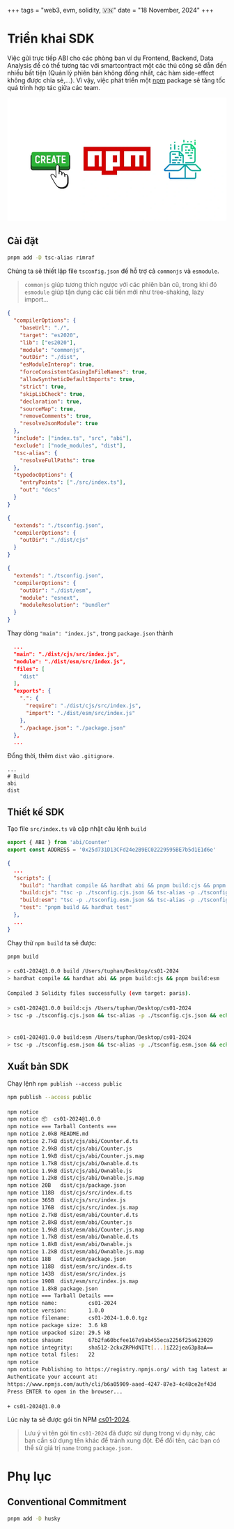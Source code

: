 +++
tags = "web3, evm, solidity, 🇻🇳"
date = "18 November, 2024"
+++

# Triển khai SDK

Việc gửi trực tiếp ABI cho các phòng ban ví dụ Frontend, Backend, Data Analysis để có thể tương tác với smartcontract một các thủ công sẽ dẫn đến nhiều bất tiện (Quản lý phiên bản không đồng nhất, các hàm side-effect không được chia sẻ,...). Vì vậy, việc phát triển một [npm](https://www.npmjs.com/) package sẽ tăng tốc quá trình hợp tác giữa các team.

![npmjs.com](./npmjs.webp)

## Cài đặt

```bash
pnpm add -D tsc-alias rimraf
```

Chúng ta sẽ thiết lập file `tsconfig.json` để hỗ trợ cả `commonjs` và `esmodule`.

> `commonjs` giúp tương thích ngược với các phiên bản cũ, trong khi đó `esmodule` giúp tận dụng các cải tiến mới như tree-shaking, lazy import...

```json label="tsconfig.json" group="ts"
{
  "compilerOptions": {
    "baseUrl": "./",
    "target": "es2020",
    "lib": ["es2020"],
    "module": "commonjs",
    "outDir": "./dist",
    "esModuleInterop": true,
    "forceConsistentCasingInFileNames": true,
    "allowSyntheticDefaultImports": true,
    "strict": true,
    "skipLibCheck": true,
    "declaration": true,
    "sourceMap": true,
    "removeComments": true,
    "resolveJsonModule": true
  },
  "include": ["index.ts", "src", "abi"],
  "exclude": ["node_modules", "dist"],
  "tsc-alias": {
    "resolveFullPaths": true
  },
  "typedocOptions": {
    "entryPoints": ["./src/index.ts"],
    "out": "docs"
  }
}
```

```json label="tsconfig.cjs.json" group="ts"
{
  "extends": "./tsconfig.json",
  "compilerOptions": {
    "outDir": "./dist/cjs"
  }
}
```

```json label="tsconfig.esm.json" group="ts"
{
  "extends": "./tsconfig.json",
  "compilerOptions": {
    "outDir": "./dist/esm",
    "module": "esnext",
    "moduleResolution": "bundler"
  }
}
```

Thay dòng `"main": "index.js",` trong `package.json` thành

```json label="package.json" group="package"
  ...
  "main": "./dist/cjs/src/index.js",
  "module": "./dist/esm/src/index.js",
  "files": [
    "dist"
  ],
  "exports": {
    ".": {
      "require": "./dist/cjs/src/index.js",
      "import": "./dist/esm/src/index.js"
    },
    "./package.json": "./package.json"
  },
  ...
```

Đồng thời, thêm `dist` vào `.gitignore`.

```text label=".gitignore" group="gitignore"
...
# Build
abi
dist
```

## Thiết kế SDK

Tạo file `src/index.ts` và cập nhật câu lệnh `build`

```ts label="src/index.ts" group="sdk"
export { ABI } from 'abi/Counter'
export const ADDRESS = '0x25d731D13CFd24e2B9EC02229595BE7b5d1E1d6e'
```

```json label="package.json" group="build"
{
  ...
  "scripts": {
    "build": "hardhat compile && hardhat abi && pnpm build:cjs && pnpm build:esm",
    "build:cjs": "tsc -p ./tsconfig.cjs.json && tsc-alias -p ./tsconfig.cjs.json && echo '{\"type\":\"commonjs\"}' > ./dist/cjs/package.json",
    "build:esm": "tsc -p ./tsconfig.esm.json && tsc-alias -p ./tsconfig.esm.json && echo '{\"type\":\"module\"}' > ./dist/esm/package.json",
    "test": "pnpm build && hardhat test"
  },
  ...
}
```

Chạy thử `npm build` ta sẽ được:

```bash
pnpm build

> cs01-2024@1.0.0 build /Users/tuphan/Desktop/cs01-2024
> hardhat compile && hardhat abi && pnpm build:cjs && pnpm build:esm

Compiled 3 Solidity files successfully (evm target: paris).

> cs01-2024@1.0.0 build:cjs /Users/tuphan/Desktop/cs01-2024
> tsc -p ./tsconfig.cjs.json && tsc-alias -p ./tsconfig.cjs.json && echo '{"type":"commonjs"}' > ./dist/cjs/package.json


> cs01-2024@1.0.0 build:esm /Users/tuphan/Desktop/cs01-2024
> tsc -p ./tsconfig.esm.json && tsc-alias -p ./tsconfig.esm.json && echo '{"type":"module"}' > ./dist/esm/package.json
```

## Xuất bản SDK

Chạy lệnh `npm publish --access public`

```bash
npm publish --access public

npm notice
npm notice 📦  cs01-2024@1.0.0
npm notice === Tarball Contents ===
npm notice 2.0kB README.md
npm notice 2.7kB dist/cjs/abi/Counter.d.ts
npm notice 2.9kB dist/cjs/abi/Counter.js
npm notice 1.9kB dist/cjs/abi/Counter.js.map
npm notice 1.7kB dist/cjs/abi/Ownable.d.ts
npm notice 1.9kB dist/cjs/abi/Ownable.js
npm notice 1.2kB dist/cjs/abi/Ownable.js.map
npm notice 20B   dist/cjs/package.json
npm notice 118B  dist/cjs/src/index.d.ts
npm notice 365B  dist/cjs/src/index.js
npm notice 176B  dist/cjs/src/index.js.map
npm notice 2.7kB dist/esm/abi/Counter.d.ts
npm notice 2.8kB dist/esm/abi/Counter.js
npm notice 1.9kB dist/esm/abi/Counter.js.map
npm notice 1.7kB dist/esm/abi/Ownable.d.ts
npm notice 1.8kB dist/esm/abi/Ownable.js
npm notice 1.2kB dist/esm/abi/Ownable.js.map
npm notice 18B   dist/esm/package.json
npm notice 118B  dist/esm/src/index.d.ts
npm notice 143B  dist/esm/src/index.js
npm notice 190B  dist/esm/src/index.js.map
npm notice 1.8kB package.json
npm notice === Tarball Details ===
npm notice name:          cs01-2024
npm notice version:       1.0.0
npm notice filename:      cs01-2024-1.0.0.tgz
npm notice package size:  3.6 kB
npm notice unpacked size: 29.5 kB
npm notice shasum:        67b2fa60bcfee167e9ab455eca2256f25a623029
npm notice integrity:     sha512-2ckxZRPHdNITt[...]iZ22jeaG3p8aA==
npm notice total files:   22
npm notice
npm notice Publishing to https://registry.npmjs.org/ with tag latest and public access
Authenticate your account at:
https://www.npmjs.com/auth/cli/b6a05909-aaed-4247-87e3-4c48ce2ef43d
Press ENTER to open in the browser...

+ cs01-2024@1.0.0
```

Lúc này ta sẽ được gói tin NPM [cs01-2024](https://www.npmjs.com/package/cs01-2024).

> Lưu ý vì tên gói tin `cs01-2024` đã được sử dụng trong ví dụ này, các bạn cần sử dụng tên khác để tránh xung đột. Để đổi tên, các bạn có thể sử giá trị `name` trong `package.json`.

# Phụ lục

## Conventional Commitment

```bash
pnpm add -D husky
```
